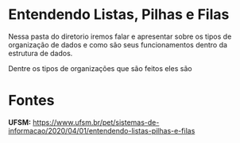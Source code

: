 # Entendendo Listas, Pilhas e Filas

Nessa pasta do diretorio iremos falar e apresentar sobre os tipos de organização de dados e como são seus funcionamentos dentro da estrutura de dados.

Dentre os tipos de organizações que são feitos eles são



# Fontes

**UFSM:** https://www.ufsm.br/pet/sistemas-de-informacao/2020/04/01/entendendo-listas-pilhas-e-filas
